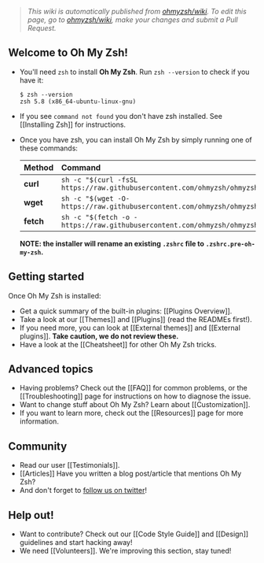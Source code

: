 > _This wiki is automatically published from [ohmyzsh/wiki](https://github.com/ohmyzsh/wiki). To edit this page,_
> _go to [ohmyzsh/wiki](https://github.com/ohmyzsh/wiki), make your changes and submit a Pull Request._

## Welcome to Oh My Zsh!

- You'll need `zsh` to install **Oh My Zsh**. Run `zsh --version` to check if you have it:

  ```console
  $ zsh --version
  zsh 5.8 (x86_64-ubuntu-linux-gnu)
  ```

- If you see `command not found` you don't have zsh installed. See [[Installing Zsh]] for instructions.
- Once you have zsh, you can install Oh My Zsh by simply running one of these commands:

  | Method    | Command                                                                                           |
  |:----------|:--------------------------------------------------------------------------------------------------|
  | **curl**  | `sh -c "$(curl -fsSL https://raw.githubusercontent.com/ohmyzsh/ohmyzsh/master/tools/install.sh)"` |
  | **wget**  | `sh -c "$(wget -O- https://raw.githubusercontent.com/ohmyzsh/ohmyzsh/master/tools/install.sh)"`   |
  | **fetch** | `sh -c "$(fetch -o - https://raw.githubusercontent.com/ohmyzsh/ohmyzsh/master/tools/install.sh)"` |
  
  **NOTE: the installer will rename an existing `.zshrc` file to `.zshrc.pre-oh-my-zsh`.**

## Getting started

Once Oh My Zsh is installed:

- Get a quick summary of the built-in plugins: [[Plugins Overview]].
- Take a look at our [[Themes]] and [[Plugins]] (read the READMEs first!).
- If you need more, you can look at [[External themes]] and [[External plugins]].
  **Take caution, we do not review these.**
- Have a look at the [[Cheatsheet]] for other Oh My Zsh tricks.

## Advanced topics

- Having problems? Check out the [[FAQ]] for common problems, or the [[Troubleshooting]] page for instructions on how to diagnose the issue.
- Want to change stuff about Oh My Zsh? Learn about [[Customization]].
- If you want to learn more, check out the [[Resources]] page for more information.

## Community

- Read our user [[Testimonials]].
- [[Articles]] Have you written a blog post/article that mentions Oh My Zsh?
- And don't forget to [follow us on twitter](https://twitter.com/ohmyzsh)!

## Help out!

- Want to contribute? Check out our [[Code Style Guide]] and [[Design]] guidelines and start hacking away!
- We need [[Volunteers]]. We're improving this section, stay tuned!
